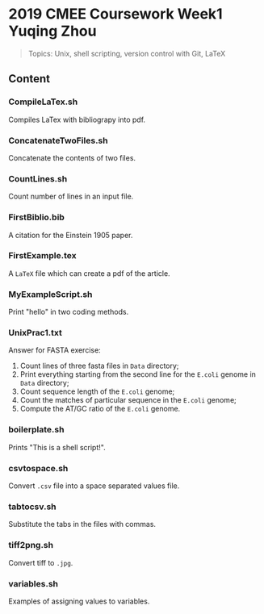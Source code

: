 
# 2019 CMEE Coursework Week1 Yuqing Zhou
> Topics: Unix, shell scripting, version control with Git, LaTeX

## Content

### CompileLaTex.sh
Compiles LaTex with bibliograpy into pdf.

### ConcatenateTwoFiles.sh
Concatenate the contents of two files.

### CountLines.sh
Count number of lines in an input file.

### FirstBiblio.bib
A citation for the Einstein 1905 paper.

### FirstExample.tex
A `LaTeX` file which can create a pdf of the article.

### MyExampleScript.sh
Print "hello" in two coding methods.

### UnixPrac1.txt
Answer for FASTA exercise:
1. Count lines of three fasta files in `Data` directory;
2. Print everything starting from the second line for the `E.coli` genome in `Data` directory;
3. Count sequence length of the `E.coli` genome;
4. Count the matches of particular sequence in the `E.coli` genome;
5. Compute the AT/GC ratio of the `E.coli` genome.

### boilerplate.sh
Prints "This is a shell script!".

### csvtospace.sh
Convert `.csv` file into a space separated values file.

### tabtocsv.sh
Substitute the tabs in the files with commas.

### tiff2png.sh
Convert tiff to `.jpg`.

### variables.sh
Examples of assigning values to variables.
